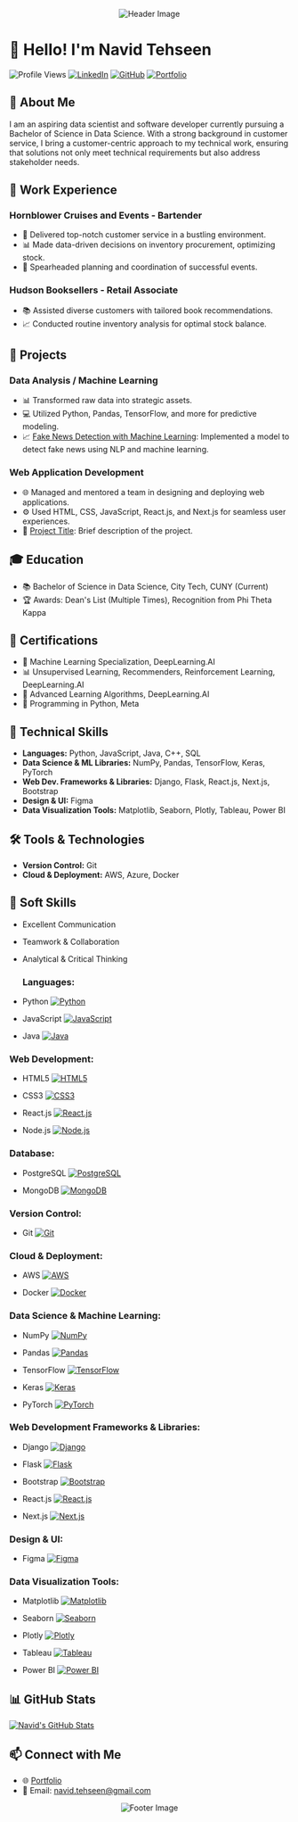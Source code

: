<!--- Header -->
<p align="center">
  <img src="https://media.giphy.com/media/xT9IgzoKnwFNmISR8I/giphy.gif" alt="Header Image">
</p>

# 👋 Hello! I'm Navid Tehseen

![Profile Views](https://komarev.com/ghpvc/?username=ntehseen&style=flat-square&color=blue)
[![LinkedIn](https://img.shields.io/badge/LinkedIn-Navid%20Tehseen-blue?logo=linkedin&style=flat-square)](https://www.linkedin.com/in/navid-tehseen-998b87148)
[![GitHub](https://img.shields.io/badge/GitHub-YourGitHubUsername-darkgreen?logo=github&style=flat-square)](https://github.com/YourGitHubUsername)
[![Portfolio](https://img.shields.io/badge/Portfolio-YourPortfolio-orange?style=flat-square)](https://your-portfolio-url.com)

## 🚀 About Me

I am an aspiring data scientist and software developer currently pursuing a Bachelor of Science in Data Science. With a strong background in customer service, I bring a customer-centric approach to my technical work, ensuring that solutions not only meet technical requirements but also address stakeholder needs.

## 💼 Work Experience

### Hornblower Cruises and Events - Bartender
- 🌟 Delivered top-notch customer service in a bustling environment.
- 📊 Made data-driven decisions on inventory procurement, optimizing stock.
- 🎉 Spearheaded planning and coordination of successful events.

### Hudson Booksellers - Retail Associate
- 📚 Assisted diverse customers with tailored book recommendations.
- 📈 Conducted routine inventory analysis for optimal stock balance.

## 🚀 Projects

### Data Analysis / Machine Learning
- 📊 Transformed raw data into strategic assets.
- 💻 Utilized Python, Pandas, TensorFlow, and more for predictive modeling.
- 📈 [Fake News Detection with Machine Learning](https://link-to-your-project.com): Implemented a model to detect fake news using NLP and machine learning.

### Web Application Development
- 🌐 Managed and mentored a team in designing and deploying web applications.
- ⚙️ Used HTML, CSS, JavaScript, React.js, and Next.js for seamless user experiences.
- 🚀 [Project Title](https://link-to-your-project.com): Brief description of the project.

## 🎓 Education

- 📚 Bachelor of Science in Data Science, City Tech, CUNY (Current)
- 🏆 Awards: Dean's List (Multiple Times), Recognition from Phi Theta Kappa

## 🚀 Certifications

- 🤖 Machine Learning Specialization, DeepLearning.AI
- 📊 Unsupervised Learning, Recommenders, Reinforcement Learning, DeepLearning.AI
- 🚀 Advanced Learning Algorithms, DeepLearning.AI
- 🐍 Programming in Python, Meta

## 🔧 Technical Skills

- **Languages:** Python, JavaScript, Java, C++, SQL
- **Data Science & ML Libraries:** NumPy, Pandas, TensorFlow, Keras, PyTorch
- **Web Dev. Frameworks & Libraries:** Django, Flask, React.js, Next.js, Bootstrap
- **Design & UI:** Figma
- **Data Visualization Tools:** Matplotlib, Seaborn, Plotly, Tableau, Power BI

## 🛠️ Tools & Technologies

- **Version Control:** Git
- **Cloud & Deployment:** AWS, Azure, Docker

## 🌟 Soft Skills

- Excellent Communication
- Teamwork & Collaboration
- Analytical & Critical Thinking

  ### Languages:

- Python
  [![Python](https://cdn.jsdelivr.net/npm/devicon@2.14.0/icons/python/python-original.svg)](https://www.python.org/)

- JavaScript
  [![JavaScript](https://cdn.jsdelivr.net/npm/devicon@2.14.0/icons/javascript/javascript-original.svg)](https://developer.mozilla.org/en-US/docs/Web/JavaScript)

- Java
  [![Java](https://cdn.jsdelivr.net/npm/devicon@2.14.0/icons/java/java-original.svg)](https://www.java.com/)

### Web Development:

- HTML5
  [![HTML5](https://cdn.jsdelivr.net/npm/devicon@2.14.0/icons/html5/html5-original.svg)](https://developer.mozilla.org/en-US/docs/Web/HTML)

- CSS3
  [![CSS3](https://cdn.jsdelivr.net/npm/devicon@2.14.0/icons/css3/css3-original.svg)](https://developer.mozilla.org/en-US/docs/Web/CSS)

- React.js
  [![React.js](https://cdn.jsdelivr.net/npm/devicon@2.14.0/icons/react/react-original.svg)](https://reactjs.org/)

- Node.js
  [![Node.js](https://cdn.jsdelivr.net/npm/devicon@2.14.0/icons/nodejs/nodejs-original.svg)](https://nodejs.org/)

### Database:

- PostgreSQL
  [![PostgreSQL](https://cdn.jsdelivr.net/npm/devicon@2.14.0/icons/postgresql/postgresql-original.svg)](https://www.postgresql.org/)

- MongoDB
  [![MongoDB](https://cdn.jsdelivr.net/npm/devicon@2.14.0/icons/mongodb/mongodb-original.svg)](https://www.mongodb.com/)

### Version Control:

- Git
  [![Git](https://cdn.jsdelivr.net/npm/devicon@2.14.0/icons/git/git-original.svg)](https://git-scm.com/)

### Cloud & Deployment:

- AWS
  [![AWS](https://cdn.jsdelivr.net/npm/devicon@2.14.0/icons/amazonwebservices/amazonwebservices-original.svg)](https://aws.amazon.com/)

- Docker
  [![Docker](https://cdn.jsdelivr.net/npm/devicon@2.14.0/icons/docker/docker-original.svg)](https://www.docker.com/)

### Data Science & Machine Learning:

- NumPy
  [![NumPy](https://numpy.org/images/logos/numpy.svg)](https://numpy.org/)

- Pandas
  [![Pandas](https://pandas.pydata.org/static/img/pandas.svg)](https://pandas.pydata.org/)

- TensorFlow
  [![TensorFlow](https://www.tensorflow.org/images/tf_logo_social.png)](https://www.tensorflow.org/)

- Keras
  [![Keras](https://keras.io/img/logo.png)](https://keras.io/)

- PyTorch
  [![PyTorch](https://pytorch.org/assets/images/pytorch-logo.png)](https://pytorch.org/)

### Web Development Frameworks & Libraries:

- Django
  [![Django](https://cdn.jsdelivr.net/npm/devicon@2.14.0/icons/django/django-original.svg)](https://www.djangoproject.com/)

- Flask
  [![Flask](https://cdn.jsdelivr.net/npm/devicon@2.14.0/icons/flask/flask-original.svg)](https://flask.palletsprojects.com/)

- Bootstrap
  [![Bootstrap](https://cdn.jsdelivr.net/npm/devicon@2.14.0/icons/bootstrap/bootstrap-original.svg)](https://getbootstrap.com/)

- React.js
  [![React.js](https://cdn.jsdelivr.net/npm/devicon@2.14.0/icons/react/react-original.svg)](https://reactjs.org/)

- Next.js
  [![Next.js](https://cdn.jsdelivr.net/npm/devicon@2.14.0/icons/nextjs/nextjs-original-wordmark.svg)](https://nextjs.org/)

### Design & UI:

- Figma
  [![Figma](https://cdn.jsdelivr.net/npm/devicon@2.14.0/icons/figma/figma-original.svg)](https://www.figma.com/)

### Data Visualization Tools:

- Matplotlib
  [![Matplotlib](https://matplotlib.org/_static/logo2_compressed.svg)](https://matplotlib.org/)

- Seaborn
  [![Seaborn](https://seaborn.pydata.org/_static/logo-wide-lightbg.svg)](https://seaborn.pydata.org/)

- Plotly
  [![Plotly](https://plotly.com/wp-content/uploads/logo.png)](https://plotly.com/)

- Tableau
  [![Tableau](https://www.tableau.com/sites/default/files/pages/tableau_logo_light_219x72.png)](https://www.tableau.com/)

- Power BI
  [![Power BI](https://powerbi.microsoft.com/pictures/Power_BI_icon.svg)](https://powerbi.microsoft.com/)


## 📊 GitHub Stats

[![Navid's GitHub Stats](https://github-readme-stats.vercel.app/api?username=ntehseen&show_icons=true&count_private=true&hide=prs,issues&theme=dark)](https://github.com/anuraghazra/github-readme-stats)

## 📫 Connect with Me

- 🌐 [Portfolio](https://friendly-kelpie-b93dd4.netlify.app)
- 📧 Email: navid.tehseen@gmail.com

<!--- Footer -->
<p align="center">
  <img src="https://your-footer-image-url.com/your-footer-image.png" alt="Footer Image">
</p>
